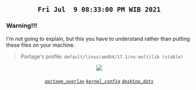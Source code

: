 ## <p align="center">`Fri Jul  9 08:33:00 PM WIB 2021`</p>

### Warning!!! <img alt="" align="right" src="https://badges.pufler.dev/visits/owl4ce/hmg?style=flat-square&label=&color=000000&logo=GitHub&logoColor=white&labelColor=373e4d"/>
I'm not going to explain, but this you have to understand rather than putting these files on your machine.
> Portage's profile: `default/linux/amd64/17.1/no-multilib (stable)`

<p align="center"><img src="https://i.ibb.co/1T0rYL4/final.gif"/></p>

###### <p align="center">[`portage_overlay`](https://github.com/owl4ce/nelumbonaceae) [`kernel_config`](https://github.com/owl4ce/kurisu-x86_64) [`desktop_dots`](https://github.com/owl4ce/dotfiles)</p>
